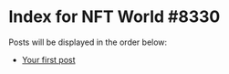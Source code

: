 # Index for NFT World #8330
Posts will be displayed in the order below:

- [Your first post](./001-first.md)

